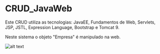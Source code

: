 # CRUD_JavaWeb
Este CRUD utiliza as tecnologias:
JavaEE, Fundamentos de Web, Servlets, JSP, JSTL, Expression Language, Bootstrap e Tomcat 9.

Neste sistema o objeto "Empresa" é manipulado na web.

![alt text](https://i.imgur.com/w9n5qZl.png)
